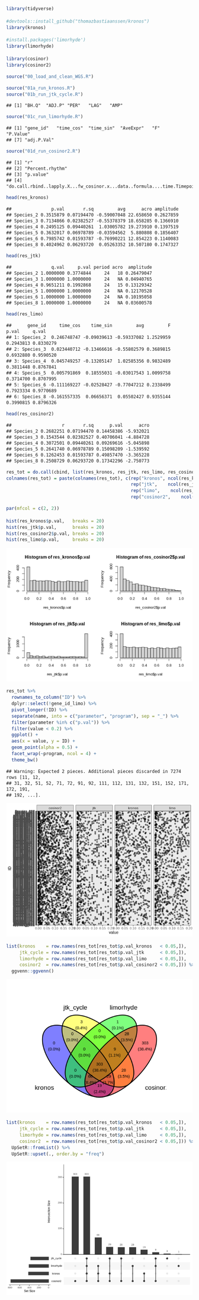 ``` r
library(tidyverse)

#devtools::install_github("thomazbastiaanssen/kronos") 
library(kronos)

#install.packages('limorhyde')
library(limorhyde)

library(cosinor)
library(cosinor2)
```

``` r
source("00_load_and_clean_WGS.R")
```

``` r
source("01a_run_kronos.R")
source("01b_run_jtk_cycle.R")
```

    ## [1] "BH.Q"  "ADJ.P" "PER"   "LAG"   "AMP"

``` r
source("01c_run_limorhyde.R")
```

    ## [1] "gene_id"   "time_cos"  "time_sin"  "AveExpr"   "F"         "P.Value"  
    ## [7] "adj.P.Val"

``` r
source("01d_run_cosinor2.R")
```

    ## [1] "r"                                                                          
    ## [2] "Percent.rhythm"                                                             
    ## [3] "p.value"                                                                    
    ## [4] "do.call.rbind..lapply.X...fw_cosinor.x...data..formula....time.Timepoint..."

``` r
head(res_kronos)
```

    ##               p.val       r.sq         avg      acro amplitude
    ## Species_2 0.3515879 0.07194470 -0.59007048 22.658650 0.2627859
    ## Species_3 0.7134866 0.02382527 -0.55378379 18.658285 0.1366910
    ## Species_4 0.2495125 0.09440261  1.03005782 19.273910 0.1397519
    ## Species_5 0.3632017 0.06978789 -0.03594562  5.880808 0.1856407
    ## Species_6 0.7985742 0.01593787 -0.76990221 12.854223 0.1140083
    ## Species_8 0.4024962 0.06293720  0.05263352 10.507180 0.1747327

``` r
head(res_jtk)
```

    ##               q.val     p.val period acro  amplitude
    ## Species_2 1.0000000 0.3774844     24   18 0.26479047
    ## Species_3 1.0000000 1.0000000     24   NA 0.04940765
    ## Species_4 0.9651211 0.1992868     24   15 0.13129342
    ## Species_5 1.0000000 1.0000000     24   NA 0.12170528
    ## Species_6 1.0000000 1.0000000     24   NA 0.10195058
    ## Species_8 1.0000000 1.0000000     24   NA 0.03600578

``` r
head(res_limo)
```

    ##      gene_id     time_cos    time_sin         avg         F     p.val     q.val
    ## 1: Species_2  0.246748747 -0.09039613 -0.59337082 1.2529959 0.2943813 0.8330279
    ## 2: Species_3  0.023440712 -0.13466616 -0.55802579 0.3689815 0.6932880 0.9590520
    ## 3: Species_4  0.045749257 -0.13205147  1.02585356 0.9832489 0.3811448 0.8767841
    ## 4: Species_5  0.005791869  0.18555031 -0.03017543 1.0099758 0.3714700 0.8707995
    ## 5: Species_6 -0.111169227 -0.02528427 -0.77047212 0.2338499 0.7923334 0.9770689
    ## 6: Species_8 -0.161557335  0.06656371  0.05502427 0.9355144 0.3990815 0.8796326

``` r
head(res_cosinor2)
```

    ##                   r       r.sq      p.val      acro
    ## Species_2 0.2682251 0.07194470 0.14458386 -5.932021
    ## Species_3 0.1543544 0.02382527 0.40706041 -4.884728
    ## Species_4 0.3072501 0.09440261 0.09269616 -5.045898
    ## Species_5 0.2641740 0.06978789 0.15098209 -1.539592
    ## Species_6 0.1262453 0.01593787 0.49857470 -3.365228
    ## Species_8 0.2508729 0.06293720 0.17342296 -2.750773

``` r
res_tot = do.call(cbind, list(res_kronos, res_jtk, res_limo, res_cosinor2))
colnames(res_tot) = paste(colnames(res_tot), c(rep("kronos", ncol(res_kronos)),
                                               rep("jtk",    ncol(res_jtk)),
                                               rep("limo",    ncol(res_limo)),
                                               rep("cosinor2",    ncol(res_cosinor2))), sep = "_")
```

``` r
par(mfcol = c(2, 2))

hist(res_kronos$p.val,   breaks = 20)
hist(res_jtk$p.val,      breaks = 20)
hist(res_cosinor2$p.val, breaks = 20)
hist(res_limo$p.val,     breaks = 20)
```

![](benchmarking_files/figure-gfm/plot%20stats-1.png)<!-- -->

``` r
res_tot %>%
  rownames_to_column("ID") %>% 
  dplyr::select(!gene_id_limo) %>% 
  pivot_longer(!ID) %>% 
  separate(name, into = c("parameter", "program"), sep = "_") %>% 
  filter(parameter %in% c("p.val")) %>% 
  filter(value < 0.2) %>% 
  ggplot() +
  aes(x = value, y = ID) +
  geom_point(alpha = 0.5) +
  facet_wrap(~program, ncol = 4) +
  theme_bw()
```

    ## Warning: Expected 2 pieces. Additional pieces discarded in 7274 rows [11, 12,
    ## 31, 32, 51, 52, 71, 72, 91, 92, 111, 112, 131, 132, 151, 152, 171, 172, 191,
    ## 192, ...].

![](benchmarking_files/figure-gfm/plot%20tools-1.png)<!-- -->

``` r
list(kronos    = row.names(res_tot[res_tot$p.val_kronos   < 0.05,]),
     jtk_cycle = row.names(res_tot[res_tot$p.val_jtk      < 0.05,]),
     limorhyde = row.names(res_tot[res_tot$p.val_limo     < 0.05,]),
     cosinor2  = row.names(res_tot[res_tot$p.val_cosinor2 < 0.05,])) %>% 
  ggvenn::ggvenn()
```

![](benchmarking_files/figure-gfm/plot%20tools-2.png)<!-- -->

``` r
list(kronos    = row.names(res_tot[res_tot$p.val_kronos   < 0.05,]),
     jtk_cycle = row.names(res_tot[res_tot$p.val_jtk      < 0.05,]),
     limorhyde = row.names(res_tot[res_tot$p.val_limo     < 0.05,]),
     cosinor2  = row.names(res_tot[res_tot$p.val_cosinor2 < 0.05,])) %>% 
  UpSetR::fromList() %>% 
  UpSetR::upset(., order.by = "freq")
```

![](benchmarking_files/figure-gfm/plot%20tools-3.png)<!-- -->
